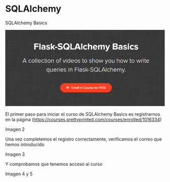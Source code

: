 # SQLAlchemy

SQLAlchemy Basics

![Image text](https://github.com/DavidMuletMelia/SQLAlchemy/blob/main/SQLAlchemy/1.PNG)

El primer paso para iniciar el curso de SQLAlchemy Basics es registrarnos en la página (https://courses.prettyprinted.com/courses/enrolled/1016334)

Imagen 2

Una vez completemos el registro correctamente, verificamos el correo que hemos introducido

Imagen 3

Y comprobamos que tenemos acceso al curso

Imagen 4 y 5

